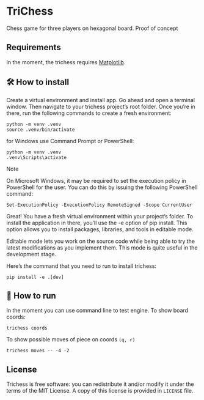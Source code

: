 # TriChess

Chess game for three players on hexagonal board. Proof of concept

##  Requirements

In the moment, the trichess requires [Matplotlib](https://matplotlib.org/).

## :hammer_and_wrench: How to install

Create a virtual environment and install app. Go ahead and open a terminal window. Then navigate to your
trichess project’s root folder. Once you’re in there, run the following commands to create a fresh environment:

    python -m venv .venv
    source .venv/bin/activate

for Windows use Command Prompt or PowerShell:

    python -m venv .venv
    .venv\Scripts\activate

> [!NOTE]
> On Microsoft Windows, it may be required to set the execution policy in PowerShell for the user.
> You can do this by issuing the following PowerShell command:
> ```
> Set-ExecutionPolicy -ExecutionPolicy RemoteSigned -Scope CurrentUser
> ```

Great! You have a fresh virtual environment within your project’s folder. To install the application in there,
you’ll use the -e option of pip install. This option allows you to install packages, libraries, and tools in editable mode.

Editable mode lets you work on the source code while being able to try the latest modifications as you implement them.
This mode is quite useful in the development stage.

Here’s the command that you need to run to install trichess:

    pip install -e .[dev]

## :rocket: How to run

In the moment you can use command line to test engine. To show board coords:

    trichess coords

To show possible moves of piece on coords `(q, r)`

    trichess moves -- -4 -2

## License

Trichess is free software: you can redistribute it and/or modify it under the terms of the MIT License. A copy of this license is provided in ``LICENSE`` file.
